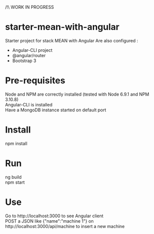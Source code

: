 /!\ WORK IN PROGRESS

# starter-mean-with-angular
Starter project for stack MEAN with Angular
Are also configured :
 - Angular-CLI project
 - @angular/router
 - Bootstrap 3

# Pre-requisites
Node and NPM are correctly installed (tested with Node 6.9.1 and NPM 3.10.8)<br>
Angular-CLI is installed<br>
Have a MongoDB instance started on default port

# Install
npm install

# Run
ng build<br>
npm start

# Use
Go to http://localhost:3000 to see Angular client<br>
POST a JSON like {"name":"machine 1"} on http://localhost:3000/api/machine to insert a new machine 

